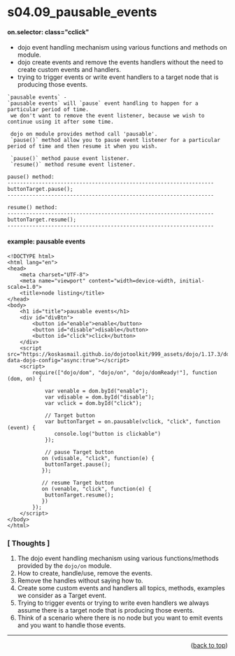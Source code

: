 <a name="topage"></a>

# s04.09_pausable_events

#### on.selector: class="cclick"

* dojo event handling mechanism using various functions and methods on module.
* dojo create events and remove the events handlers without the need to create custom events and handlers.
* trying to trigger events or write event handlers to a target node that is producing those events.

```
`pausable events` -
`pausable events` will `pause` event handling to happen for a particular period of time.
 we don't want to remove the event listener, because we wish to continue using it after some time.

 dojo on module provides method call 'pausable'.
 `pause()` method allow you to pause event listener for a particular period of time and then resume it when you wish.

 `pause()` method pause event listener.
 `resume()` method resume event listener.

pause() method:
------------------------------------------------------------------
buttonTarget.pause();
------------------------------------------------------------------

resume() method:
------------------------------------------------------------------
buttonTarget.resume();
------------------------------------------------------------------
```

#### example: pausable events

```
<!DOCTYPE html>
<html lang="en">
<head>
    <meta charset="UTF-8">
    <meta name="viewport" content="width=device-width, initial-scale=1.0">
    <title>node listing</title>
</head>
<body>
    <h1 id="title">pausable events</h1>
    <div id="divBtn">
        <button id="enable">enable</button>
        <button id="disable">disable</button>
        <button id="click">click</button>
    </div>
    <script src="https://koskasmail.github.io/dojotoolkit/999_assets/dojo/1.17.3/dojo/dojo.js" data-dojo-config="async:true"></script>
    <script>
        require(["dojo/dom", "dojo/on", "dojo/domReady!"], function (dom, on) {

            var venable = dom.byId("enable");
            var vdisable = dom.byId("disable");
            var vclick = dom.byId("click");

            // Target button
            var buttonTarget = on.pausable(vclick, "click", function (event) {
               console.log("button is clickable")
            });

            // pause Target button
           on (vdisable, "click", function(e) {
            buttonTarget.pause();
           });

           // resume Target button
           on (venable, "click", function(e) {
            buttonTarget.resume();
           })
        });
    </script>
</body>
</html>
```

### [ Thoughts ]

  1. The dojo event handling mechanism using various functions/methods provided by the `dojo/on` module.
  2. How to create, handle/use, remove the events.
  3. Remove the handles without saying how to.
  4. Create some custom events and handlers all topics, methods, examples we consider as a Target event.
  5. Trying to trigger events or trying to write even handlers we always assume there is a target node that is producing those events.
  6. Think of a scenario where there is no node but you want to emit events and you want to handle those events.


----

<p align="right">(<a href="#topage">back to top</a>)</p>
<br/>
<br/>

